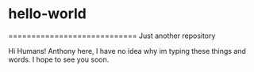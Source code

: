 # hello-world
============================
Just another repository


Hi Humans! 
Anthony here, I have no idea why im typing these things and words. 
I hope to see you soon. 


